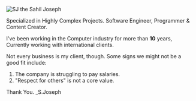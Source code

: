 ![SJ the Sahil Joseph](https://media.licdn.com/dms/image/v2/D5616AQFNAEYY8En7Vw/profile-displaybackgroundimage-shrink_350_1400/B56ZXU1hGSGcAc-/0/1743032555057?e=1748476800&v=beta&t=Jm9YmX56WqlIow07axkhPUZST6zMHnukGd-0Uz00jy4)

Specialized in Highly Complex Projects.
Software Engineer, Programmer & Content Creator.

I've been working in the Computer industry for more than **10** years, Currently working with international clients.

Not every business is my client, though. Some signs we might not be a good fit include:
1. The company is struggling to pay salaries.
2. "Respect for others" is not a core value.

Thank You.
_S.Joseph
